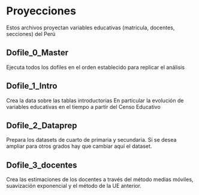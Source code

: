 # Proyecciones
Estos archivos proyectan variables educativas (matricula, docentes, secciones) del Perú

## Dofile_0_Master
Ejecuta todos los dofiles en el orden establecido para replicar el análisis

## Dofile_1_Intro
Crea la data sobre las tablas introductorias
En particular la evolución de variables educativas en el tiempo a partir del Censo Educativo

## Dofile_2_Dataprep
Prepara los datasets de cuarto de primaria y secundaria. Si se desea ampliar para otros 
grados hay que cambiar aquí el dataset.

## Dofile_3_docentes
Crea las estimaciones de los docentes a través del método medias móviles, suavización exponencial 
y el método de la UE anterior.

